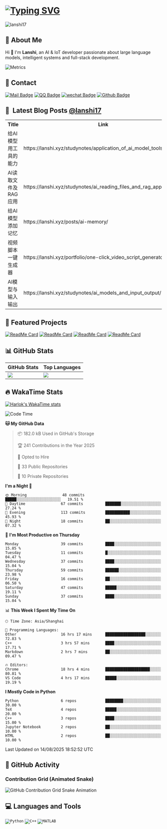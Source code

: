 # [![Typing SVG](https://readme-typing-svg.demolab.com?font=Fira+Code&weight=500&size=24&pause=1000&color=65F703&center=true&width=600&height=55&lines=Hi+%F0%9F%91%8B+I'm+Lanshi%2C+an+AI+%26+IoT+developer+)](https://git.io/typing-svg)

<p align="left">
  <img src="https://komarev.com/ghpvc/?username=lanshi17" alt="lanshi17" />
</p>

## 👤 About Me
Hi 👋 I'm **Lanshi**, an AI & IoT developer passionate about large language models, intelligent systems and full-stack development.  

![Metrics](https://github.com/lanshi17/lanshi17/blob/master/github-metrics.svg)


## 📧 Contact
  [![Mail Badge](https://img.shields.io/badge/-yhvguk@foxmail.com-c14438?style=flat&logo=Gmail&logoColor=white&link=mailto:yhvguk@foxmail.com)](mailto:yhvguk@foxmail.com)
  [![QQ Badge](https://img.shields.io/badge/-1020037769-0A66C2?style=flat&logo=qq&logoColor=white&link=https://qm.qq.com/q/NAXbuT3rQA)](https://qm.qq.com/q/NAXbuT3rQA)
  [![wechat Badge](https://img.shields.io/badge/-Skurayzs-12B76A?style=flat&logo=wechat&logoColor=white&link=https://img.picui.cn/free/2025/04/19/68030b5da4fa3.png)](https://img.picui.cn/free/2025/04/19/68030b5da4fa3.png)
  [![Github Badge](https://img.shields.io/badge/-lanshi17-grey?style=flat&logo=github&logoColor=white&link=https://github.com/lanshi17/)](https://www.github.com/lanshi17/)


## 📕 &nbsp;Latest Blog Posts  [@lanshi17](https://lanshi.xyz)

<table>
  <tr><th>Title</th><th>Link</th></tr>
  <!-- STACKOVERFLOW:START --><tr><td>给AI模型用工具的能力</td><td>https://lanshi.xyz/studynotes/application_of_ai_model_tools/</td></tr><tr><td>AI读取文件及RAG应用</td><td>https://lanshi.xyz/studynotes/ai_reading_files_and_rag_applications/</td></tr><tr><td>给AI模型添加记忆</td><td>https://lanshi.xyz/posts/ai-memory/</td></tr><tr><td>视频脚本一键生成器</td><td>https://lanshi.xyz/portfolio/one-click_video_script_generator/</td></tr><tr><td>AI模型与输入输出</td><td>https://lanshi.xyz/studynotes/ai_models_and_input_output/</td></tr><!-- STACKOVERFLOW:END -->
</table>

## 🧩 Featured  Projects

[![ReadMe Card](https://github-readme-stats.vercel.app/api/pin/?username=lanshi17&repo=FishStone-Cloud)](https://github.com/lanshi17/FishStone-Cloud)  [![ReadMe Card](https://github-readme-stats.vercel.app/api/pin/?username=lanshi17&repo=leetcode)](https://github.com/lanshi17/leetcode)  [![ReadMe Card](https://github-readme-stats.vercel.app/api/pin/?username=lanshi17&repo=AI-large-model-application-development)](https://github.com/lanshi17/AI-large-model-application-development)  [![ReadMe Card](https://github-readme-stats.vercel.app/api/pin/?username=lanshi17&repo=AIoT_notebook)](https://github.com/lanshi17/AIoT_notebook) 

## 📊 GitHub Stats

| GitHub Stats | Top Languages |
|--------------|---------------|
| ![](https://github-readme-stats.vercel.app/api?username=lanshi17&show_icons=true&theme=vue&count_private=true) | ![](https://github-readme-stats.vercel.app/api/top-langs/?username=lanshi17&theme=vue) |

## 🔥 WakaTime Stats
[![Harlok's WakaTime stats](https://github-readme-stats.vercel.app/api/wakatime?username=@lanshi17)](https://github.com/anuraghazra/github-readme-stats)
<!--START_SECTION:waka-->
![Code Time](http://img.shields.io/badge/Code%20Time-84%20hrs%2019%20mins-blue)

**🐱 My GitHub Data** 

> 📦 182.0 kB Used in GitHub's Storage 
 > 
> 🏆 241 Contributions in the Year 2025
 > 
> 💼 Opted to Hire
 > 
> 📜 33 Public Repositories 
 > 
> 🔑 10 Private Repositories 
 > 
**I'm a Night 🦉** 

```text
🌞 Morning                48 commits          █████░░░░░░░░░░░░░░░░░░░░   19.51 % 
🌆 Daytime                67 commits          ███████░░░░░░░░░░░░░░░░░░   27.24 % 
🌃 Evening                113 commits         ███████████░░░░░░░░░░░░░░   45.93 % 
🌙 Night                  18 commits          ██░░░░░░░░░░░░░░░░░░░░░░░   07.32 % 
```
📅 **I'm Most Productive on Thursday** 

```text
Monday                   39 commits          ████░░░░░░░░░░░░░░░░░░░░░   15.85 % 
Tuesday                  11 commits          █░░░░░░░░░░░░░░░░░░░░░░░░   04.47 % 
Wednesday                37 commits          ████░░░░░░░░░░░░░░░░░░░░░   15.04 % 
Thursday                 59 commits          ██████░░░░░░░░░░░░░░░░░░░   23.98 % 
Friday                   16 commits          ██░░░░░░░░░░░░░░░░░░░░░░░   06.50 % 
Saturday                 47 commits          █████░░░░░░░░░░░░░░░░░░░░   19.11 % 
Sunday                   37 commits          ████░░░░░░░░░░░░░░░░░░░░░   15.04 % 
```


📊 **This Week I Spent My Time On** 

```text
🕑︎ Time Zone: Asia/Shanghai

💬 Programming Languages: 
Other                    16 hrs 17 mins      ██████████████████░░░░░░░   72.83 % 
C++                      3 hrs 57 mins       ████░░░░░░░░░░░░░░░░░░░░░   17.71 % 
Markdown                 2 hrs 7 mins        ██░░░░░░░░░░░░░░░░░░░░░░░   09.47 % 

🔥 Editors: 
Chrome                   18 hrs 4 mins       ████████████████████░░░░░   80.81 % 
VS Code                  4 hrs 17 mins       █████░░░░░░░░░░░░░░░░░░░░   19.19 % 
```

**I Mostly Code in Python** 

```text
Python                   6 repos             ████████░░░░░░░░░░░░░░░░░   30.00 % 
TeX                      4 repos             █████░░░░░░░░░░░░░░░░░░░░   20.00 % 
C++                      3 repos             ████░░░░░░░░░░░░░░░░░░░░░   15.00 % 
Jupyter Notebook         2 repos             ██░░░░░░░░░░░░░░░░░░░░░░░   10.00 % 
HTML                     2 repos             ██░░░░░░░░░░░░░░░░░░░░░░░   10.00 % 
```




 Last Updated on 14/08/2025 18:52:52 UTC
<!--END_SECTION:waka-->

## 📅 GitHub Activity

### Contribution Grid (Animated Snake)

<picture>
  <source media="(prefers-color-scheme: dark)" srcset="https://raw.githubusercontent.com/lanshi17/lanshi17/output/github-contribution-grid-snake-dark.svg">
  <source media="(prefers-color-scheme: light)" srcset="https://raw.githubusercontent.com/lanshi17/lanshi17/output/github-contribution-grid-snake.svg">
  <img alt="GitHub Contribution Grid Snake Animation" src="https://raw.githubusercontent.com/lanshi17/lanshi17/output/github-contribution-grid-snake.svg">
</picture>

## 💻 Languages and Tools

<code><img  src="https://raw.githubusercontent.com/github/explore/80688e429a7d4ef2fca1e82350fe8e3517d3494d/topics/python/python.png" alt="Python"></code>  <code><img src="https://raw.githubusercontent.com/github/explore/80688e429a7d4ef2fca1e82350fe8e3517d3494d/topics/cpp/cpp.png" alt="C++"></code>  <code><img  src="https://raw.githubusercontent.com/github/explore/80688e429a7d4ef2fca1e82350fe8e3517d3494d/topics/matlab/matlab.png" alt="MATLAB"></code>  



